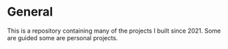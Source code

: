 # General

This is a repository containing many of the projects I built since 2021. Some are guided some are personal projects.
